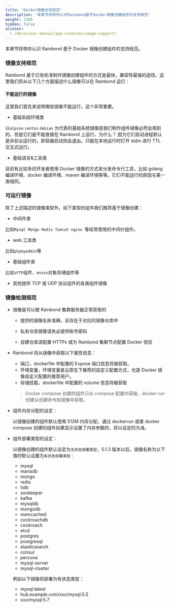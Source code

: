 ```yaml
---
title: 'Docker镜像支持规范'
description: '本章节将带你认识Rainbond基于Docker镜像创建组件的支持规范'
weight: 3200
hidden: false
aliases:
  - /docs/user-manual/app-creation/image-support/
---
```


本章节将带你认识 Rainbond 基于 Docker 镜像创建组件的支持规范。

### 镜像支持规范

Rainbond 基于已有标准制作镜像创建组件的方式是最快，兼容性最强的途径。这里我们将从以下几个方面描述什么镜像可以在 Rainbond 运行：

#### 不能运行的镜像

这里我们首先来说明哪些镜像不能运行，这个非常重要。

- 基础系统环境类

以`alpine` `centos` `debian` 为代表的基础系统镜像是我们制作组件镜像必然会用到的，但是它们是不能直接在 Rainbond 上运行，为什么？ 因为它们启动进程默认是非前台运行的，即容器启动则会退出。只能在本地运行时打开 stdin 进行 TTL 交互式运行。

- 基础语言&工具类

目前有比较多的开发者使用 Docker 镜像的方式来分发命令行工具，比如 golang 编译环境、docker 编译环境、maven 编译环境等等。它们不能运行的原因与第一类相同。

### 可运行镜像

除了上述描述的镜像类型外，如下类型的组件我们推荐基于镜像创建：

- 中间件类

比如`Mysql Mongo Redis Tomcat nginx `等经常使用的中间价组件。

- web 工具类

比如`phpmyadmin`等

- 基础组件类

比如`sFTP`组件、`minio`对象存储组件等

- 其他提供 TCP 或 UDP 协议组件的各类组件镜像

### 镜像检测规范

- 镜像是可以被 Rainbond 集群服务器正常获取的

  - 提供的镜像名称准确，且存在于对应的镜像仓库中

  - 私有仓库镜像请务必提供账号密码
  - 自建仓库请配置 HTTPs 或为 Rainbond 集群节点配置 Docker 信任

- Rainbond 将从镜像中获取以下属性信息：

  - 端口，dockerfile 中配置的 Expose 端口信息将被获取。
  - 环境变量，环境变量是云原生下推荐的自定义配置方式，也是 Docker 镜像自定义配置的推荐用户。
  - 存储挂载，dockerfile 中配置的 volume 信息将被获取

  > Docker compose 创建的组件只从 compose 配置中获取，docker run 创建从创建命令和镜像中获取。

- 组件内存分配的设定：

  以镜像创建的组件默认使用 512M 内存分配，通过 dockerrun 或者 docker compose 创建的组件如果显示设置了内存参数的，将以设定的为准。

- 组件部署类型的设定：

  以镜像创建的组件默认设定为`无状态部署类型`，5.1.3 版本以后，镜像名称为以下值时默认设置为`有状态部署类型` :

  - mysql
  - mariadb
  - mongo
  - redis
  - tidb
  - zookeeper
  - kafka
  - mysqldb
  - mongodb
  - memcached
  - cockroachdb
  - cockroach
  - etcd
  - postgres
  - postgresql
  - elasticsearch
  - consul
  - percona
  - mysql-server
  - mysql-cluster

  例如以下镜像将部署为有状态类型：

  - mysql:latest
  - hub.example.com/xxx/mysql:5.5
  - xxx/mysql:5.7
